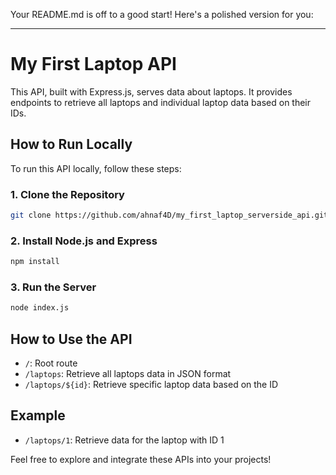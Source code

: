 Your README.md is off to a good start! Here's a polished version for you:

---

# My First Laptop API

This API, built with Express.js, serves data about laptops. It provides endpoints to retrieve all laptops and individual laptop data based on their IDs.

## How to Run Locally

To run this API locally, follow these steps:

### 1. Clone the Repository

```bash
git clone https://github.com/ahnaf4D/my_first_laptop_serverside_api.git
```

### 2. Install Node.js and Express

```bash
npm install
```

### 3. Run the Server

```bash
node index.js
```

## How to Use the API

- `/`: Root route
- `/laptops`: Retrieve all laptops data in JSON format
- `/laptops/${id}`: Retrieve specific laptop data based on the ID

## Example

- `/laptops/1`: Retrieve data for the laptop with ID 1

Feel free to explore and integrate these APIs into your projects!